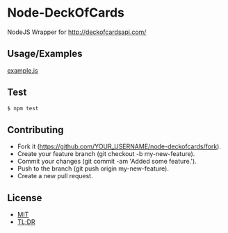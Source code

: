 Node-DeckOfCards
================


NodeJS Wrapper for http://deckofcardsapi.com/


Usage/Examples
----------------------
[example.js](example.js)


Test
------
```bash
$ npm test
```

Contributing
-----------------
* Fork it (https://github.com/YOUR_USERNAME/node-deckofcards/fork).
* Create your feature branch (git checkout -b my-new-feature).
* Commit your changes (git commit -am 'Added some feature.').
* Push to the branch (git push origin my-new-feature).
* Create a new pull request.

License
-----------

* [MIT](http://brutalhonesty.mit-license.org/)
* [TL;DR](https://tldrlegal.com/license/mit-license)
